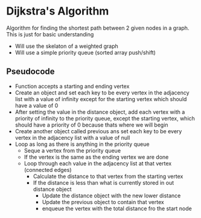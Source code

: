 # Dijkstra's Algorithm

Algorithm for finding the shortest path between 2 given nodes in a graph.
This is just for basic understanding

- Will use the skelaton of a weighted graph
- Will use a simple priority queue (sorted array push/shift)

## Pseudocode

- Function accepts a starting and ending vertex
- Create an object and set each key to be every vertex in the adjacency list with a value of infinity except for the starting vertex which should have a value of 0
- After setting the value in the distance object, add each vertex with a priority of infinity to the priority queue, except the starting vertex, which should have a priority of 0 because thats where we will begin
- Create another object called previous ans set each key to be every vertex in the adjacency list with a value of null
- Loop as long as there is anything in the priority queue
  - Seque a vertex from the priority queue
  - If the vertex is the same as the ending vertex we are done
  - Loop through each value in the adjacency list at that vertex (connected edges)
    - Calculate the distance to that vertex from the starting vertex
    - If the distance is less than what is currently stored in out distance object
      - Update the distance object with the new lower distance
      - Update the previous object to contain that vertex
      - enqueue the vertex with the total distance fro the start node
